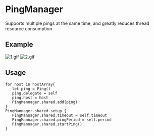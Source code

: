# PingManager
Supports multiple pings at the same time, and greatly reduces thread resource consumption

## Example
![1.gif](https://github.com/Yewenyu/PingManager/blob/master/1.gif) ![2.gif](https://github.com/Yewenyu/PingManager/blob/master/2.gif)
## Usage
```
for host in hostArray{
   let ping = Ping()
   ping.delegate = self
   ping.host = host
   PingMannager.shared.add(ping)
}
PingMannager.shared.setup {
   PingMannager.shared.timeout = self.timeout
   PingMannager.shared.pingPeriod = self.period
   PingMannager.shared.startPing()
}
```

